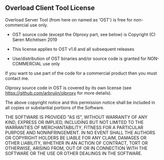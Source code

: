 ﻿## Overload Client Tool License

Overload Server Tool (from here on named as 'OST') is free for non-commercial use only.

- OST source code (except the Olproxy part, see below) is Copyright (C) Søren Michélsen 2019

- This license applies to OST v1.6 and all subsequent releases

- Use/distribution of OST binaries and/or source code is granted for NON-COMMERCIAL use only

If you want to use part of the code for a commercial product then you must contact me. 

Olproxy source code in OST is covered by its own license (see https://github.com/arbruijn/olproxy for more details).

The above copyright notice and this permission notice shall be included in all
copies or substantial portions of the Software.

THE SOFTWARE IS PROVIDED "AS IS", WITHOUT WARRANTY OF ANY KIND, EXPRESS OR
IMPLIED, INCLUDING BUT NOT LIMITED TO THE WARRANTIES OF MERCHANTABILITY,
FITNESS FOR A PARTICULAR PURPOSE AND NONINFRINGEMENT. IN NO EVENT SHALL THE
AUTHORS OR COPYRIGHT HOLDERS BE LIABLE FOR ANY CLAIM, DAMAGES OR OTHER
LIABILITY, WHETHER IN AN ACTION OF CONTRACT, TORT OR OTHERWISE, ARISING FROM,
OUT OF OR IN CONNECTION WITH THE SOFTWARE OR THE USE OR OTHER DEALINGS IN THE
SOFTWARE.
